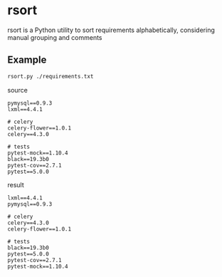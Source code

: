 # rsort

rsort is a Python utility to sort requirements alphabetically, considering manual grouping and comments

## Example
```bash
rsort.py ./requirements.txt
```

source
```
pymysql==0.9.3
lxml==4.4.1

# celery
celery-flower==1.0.1
celery==4.3.0

# tests
pytest-mock==1.10.4
black==19.3b0
pytest-cov==2.7.1
pytest==5.0.0
```

result
```
lxml==4.4.1
pymysql==0.9.3

# celery
celery==4.3.0
celery-flower==1.0.1

# tests
black==19.3b0
pytest==5.0.0
pytest-cov==2.7.1
pytest-mock==1.10.4
```
